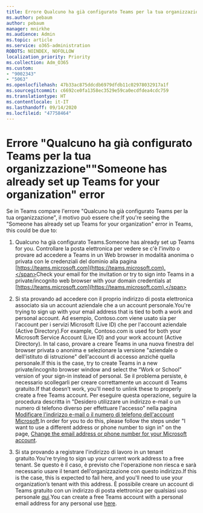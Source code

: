 ```yaml
---
title: Errore Qualcuno ha già configurato Teams per la tua organizzazione
ms.author: pebaum
author: pebaum
manager: mnirkhe
ms.audience: Admin
ms.topic: article
ms.service: o365-administration
ROBOTS: NOINDEX, NOFOLLOW
localization_priority: Priority
ms.collection: Adm_O365
ms.custom:
- "9002343"
- "5063"
ms.openlocfilehash: 47b33ac875ddcdb6979dfdb11c02978032917a1f
ms.sourcegitcommit: c6692ce0fa1358ec3529e59ca0ecdfdea4cdc759
ms.translationtype: HT
ms.contentlocale: it-IT
ms.lasthandoff: 09/14/2020
ms.locfileid: "47758464"
---
```

# <a name="someone-has-already-set-up-teams-for-your-organization-error"></a><span data-ttu-id="a4851-102">Errore "Qualcuno ha già configurato Teams per la tua organizzazione"</span><span class="sxs-lookup"><span data-stu-id="a4851-102">"Someone has already set up Teams for your organization" error</span></span>

<span data-ttu-id="a4851-103">Se in Teams compare l'errore "Qualcuno ha già configurato Teams per la tua organizzazione", il motivo può essere che:</span><span class="sxs-lookup"><span data-stu-id="a4851-103">If you're seeing the "Someone has already set up Teams for your organization" error in Teams, this could be due to:</span></span>

1. <span data-ttu-id="a4851-104">Qualcuno ha già configurato Teams.</span><span class="sxs-lookup"><span data-stu-id="a4851-104">Someone has already set up Teams for you.</span></span> <span data-ttu-id="a4851-105">Controllare la posta elettronica per vedere se c'è l'invito o provare ad accedere a Teams in un Web browser in modalità anonima o privata con le credenziali del dominio alla pagina [https://teams.microsoft.com](https://teams.microsoft.com).</span><span class="sxs-lookup"><span data-stu-id="a4851-105">Check your email for the invitation or try to sign into Teams in a private/incognito web browser with your domain credentials at [https://teams.microsoft.com](https://teams.microsoft.com).</span></span>

2. <span data-ttu-id="a4851-106">Si sta provando ad accedere con il proprio indirizzo di posta elettronica associato sia un account aziendale che a un account personale.</span><span class="sxs-lookup"><span data-stu-id="a4851-106">You're trying to sign up with your email address that is tied to both a work and personal account.</span></span> <span data-ttu-id="a4851-107">Ad esempio, Contoso.com viene usato sia per l'account per i servizi Microsoft (Live ID) che per l'account aziendale (Active Directory).</span><span class="sxs-lookup"><span data-stu-id="a4851-107">For example, Contoso.com is used for both your Microsoft Service Account (Live ID) and your work account (Active Directory).</span></span> <span data-ttu-id="a4851-108">In tal caso, provare a creare Teams in una nuova finestra del browser privata o anonima e selezionare la versione "aziendale o dell'istituto di istruzione" dell'account di accesso anziché quella personale.</span><span class="sxs-lookup"><span data-stu-id="a4851-108">If this is the case, try to create Teams in a new private/incognito browser window and select the “Work or School” version of your sign-in instead of personal.</span></span> <span data-ttu-id="a4851-109">Se il problema persiste, è necessario scollegarli per creare correttamente un account di Teams gratuito.</span><span class="sxs-lookup"><span data-stu-id="a4851-109">If that doesn’t work, you'll need to unlink these to properly create a free Teams account.</span></span> <span data-ttu-id="a4851-110">Per eseguire questa operazione, seguire la procedura descritta in "Desidero utilizzare un indirizzo e-mail o un numero di telefono diverso per effettuare l'accesso" nella pagina [Modificare l'indirizzo e-mail o il numero di telefono dell'account Microsoft](https://support.microsoft.com/help/12407).</span><span class="sxs-lookup"><span data-stu-id="a4851-110">In order for you to do this, please follow the steps under "I want to use a different address or phone number to sign in" on the page, [Change the email address or phone number for your Microsoft account](https://support.microsoft.com/help/12407).</span></span>

3. <span data-ttu-id="a4851-111">Si sta provando a registrare l'indirizzo di lavoro in un tenant gratuito.</span><span class="sxs-lookup"><span data-stu-id="a4851-111">You're trying to sign up your current work address to a free tenant.</span></span> <span data-ttu-id="a4851-112">Se questo è il caso, è previsto che l'operazione non riesca e sarà necessario usare il tenant dell'organizzazione con questo indirizzo.</span><span class="sxs-lookup"><span data-stu-id="a4851-112">If this is the case, this is expected to fail here, and you'll need to use your organization’s tenant with this address.</span></span> <span data-ttu-id="a4851-113">È possibile creare un account di Teams gratuito con un indirizzo di posta elettronica per qualsiasi uso personale [qui](https://products.office.com/microsoft-teams/group-chat-software).</span><span class="sxs-lookup"><span data-stu-id="a4851-113">You can create a free Teams account with a personal email address for any personal use [here](https://products.office.com/microsoft-teams/group-chat-software).</span></span>
